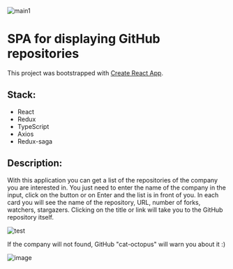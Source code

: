 ![main1](https://user-images.githubusercontent.com/62355919/129577802-bd1a7494-6cc7-42b7-9d58-dbdfc6ac0667.png)

# SPA for displaying GitHub repositories

This project was bootstrapped with [Create React App](https://github.com/facebook/create-react-app).

## Stack:

* React
* Redux
* TypeScript
* Axios
* Redux-saga

## Description:

With this application you can get a list of the repositories of the company you are interested in. You just need to enter the name of the company in the input, click on the button or on Enter and the list is in front of you. In each card you will see the name of the repository, URL, number of forks, watchers, stargazers. Clicking on the title or link will take you to the GitHub repository itself.

![test](https://github.com/LitvintsevIgor/ForReadMe/blob/main/%D0%97%D0%B0%D0%BF%D0%B8%D1%81%D1%8C%20%D1%8D%D0%BA%D1%80%D0%B0%D0%BD%D0%B0%202021-08-16%20%D0%B2%2019.45.12.gif)

If the company will not found, GitHub "cat-octopus" will warn you about it :)

![image](https://user-images.githubusercontent.com/62355919/129601541-6a3a287f-a228-48d0-a970-7a4ca14e55ec.png)


